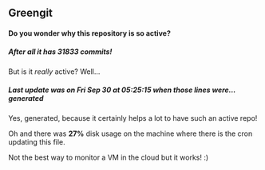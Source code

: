 ## Greengit

#### Do you wonder why this repository is so active?

##### After all it has 31833 commits!

But is it *really* active? Well...

##### Last update was on Fri Sep 30 at 05:25:15 when those lines were... generated

Yes, generated, because it certainly helps a lot to have such an active repo!

Oh and there was **27%** disk usage on the machine
where there is the cron updating this file.

Not the best way to monitor a VM in the cloud but it works! :)
